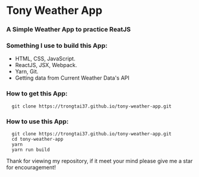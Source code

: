 # Tony Weather App
### A Simple Weather App to practice ReatJS

### Something I use to build this App:
  * HTML, CSS, JavaScript.
  * ReactJS, JSX, Webpack.
  * Yarn, Git.
  * Getting data from Current Weather Data's API

### How to get this App:
```
  git clone https://trongtai37.github.io/tony-weather-app.git
```
### How to use this App:
```
  git clone https://trongtai37.github.io/tony-weather-app.git
  cd tony-weather-app
  yarn 
  yarn run build
```


Thank for viewing my repository, if it meet your mind please give me a star for encouragement!